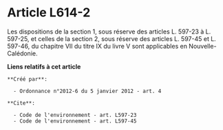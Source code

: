 # Article L614-2

Les dispositions de la section 1, sous réserve des articles L. 597-23 à L. 597-25, et celles de la section 2, sous réserve
des articles L. 597-45 et L. 597-46, du chapitre VII du titre IX du livre V sont applicables en Nouvelle-Calédonie.

**Liens relatifs à cet article**

	**Créé par**:

	  - Ordonnance n°2012-6 du 5 janvier 2012 - art. 4

	**Cite**:

	  - Code de l'environnement - art. L597-23
	  - Code de l'environnement - art. L597-45
